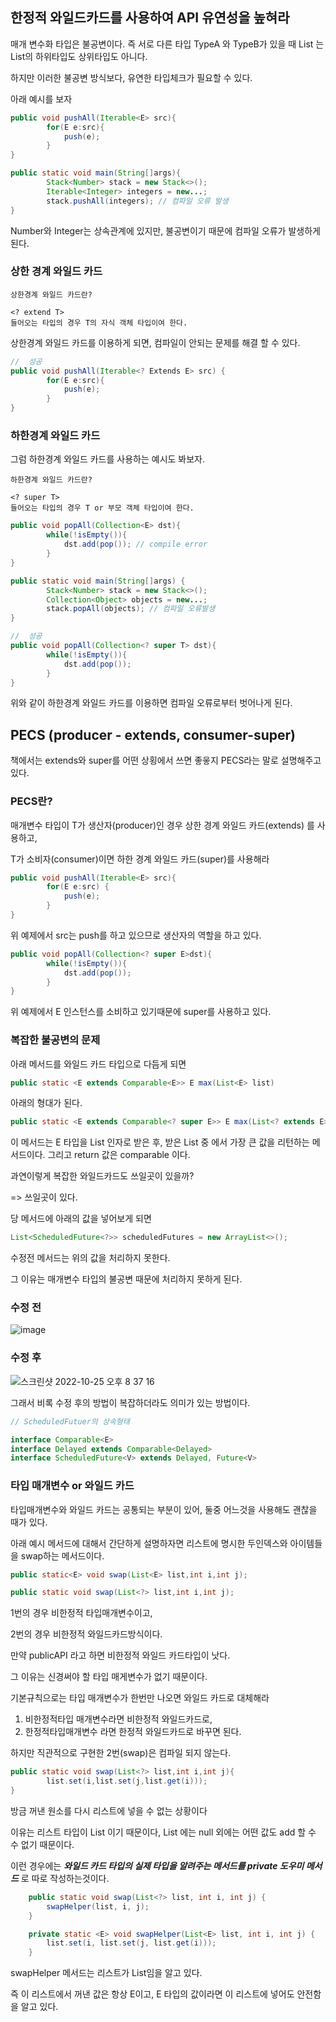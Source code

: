 ## 한정적 와일드카드를 사용하여 API 유연성을 높혀라

매개 변수화 타입은 불공변이다. 즉 서로 다른 타입 TypeA 와 TypeB가 있을 때 List<TypeA> 는 List<TypeB>의 하위타입도 상위타입도 아니다.

하지만 이러한 불공변 방식보다, 유연한 타입체크가 필요할 수 있다.

아래 예시를 보자

```java
public void pushAll(Iterable<E> src){
        for(E e:src){
            push(e);
        }
}

public static void main(String[]args){
        Stack<Number> stack = new Stack<>();
        Iterable<Integer> integers = new...;
        stack.pushAll(integers); // 컴파일 오류 발생
}
```

Number와 Integer는 상속관계에 있지만, 불공변이기 때문에  컴파일 오류가 발생하게 된다.

### 상한 경계 와일드 카드

```
상한경계 와일드 카드란?

<? extend T>
들어오는 타입의 경우 T의 자식 객체 타입이여 한다.
```

상한경계 와일드 카드를 이용하게 되면, 컴파일이 안되는 문제를 해결 할 수 있다.


```java
//  성공
public void pushAll(Iterable<? Extends E> src) {
        for(E e:src){
            push(e);
        }
}

```

### 하한경계 와일드 카드

그럼 하한경계 와일드 카드를 사용하는 예시도 봐보자.

```
하한경계 와일드 카드란?

<? super T>
들어오는 타입의 경우 T or 부모 객체 타입이여 한다.
```



```java
public void popAll(Collection<E> dst){
        while(!isEmpty()){
            dst.add(pop()); // compile error
        }
}

public static void main(String[]args) {
        Stack<Number> stack = new Stack<>();
        Collection<Object> objects = new...;
        stack.popAll(objects); // 컴파일 오류발생
}

```


```java
//  성공
public void popAll(Collection<? super T> dst){
        while(!isEmpty()){
            dst.add(pop());
        }
}
```


위와 같이 하한경계 와일드 카드를 이용하면 컴파일 오류로부터 벗어나게 된다.

## PECS (producer - extends, consumer-super)

책에서는 extends와 super를 어떤 상횡에서 쓰면 좋읗지 PECS라는 말로 설명해주고 있다.

### PECS란?

매개변수 타입이
T가 생산자(producer)인 경우 상한 경계 와일드 카드(extends) 를 사용하고,

T가 소비자(consumer)이면 하한 경계 와일드 카드(super)를 사용해라

```java
public void pushAll(Iterable<E> src){
        for(E e:src) {
            push(e);
        }
}
```

위 예제에서 src는 push를 하고 있으므로 생산자의 역할을 하고 있다.

```java
public void popAll(Collection<? super E>dst){
        while(!isEmpty()){
            dst.add(pop());
        }
}
```

위 예제에서 E 인스턴스를 소비하고 있기때문에 super를 사용하고 있다.


### 복잡한 불공변의 문제

아래 메서드를 와일드 카드 타입으로 다듬게 되면
```java
public static <E extends Comparable<E>> E max(List<E> list)
```

아래의 형대가 된다.
```java
public static <E extends Comparable<? super E>> E max(List<? extends E> list)
```
이 메서드는 E 타입을 List 인자로 받은 후, 받은 List 중 에서 가장 큰 값을 리턴하는 메서드이다.
그리고 return 값은 comparable 이다.

과연이렇게 복잡한 와일드카드도 쓰일곳이 있을까?

=> 쓰일곳이 있다.


당 메서드에 아래의 값을 넣어보게 되면 

```java
List<ScheduledFuture<?>> scheduledFutures = new ArrayList<>();
```

수정전 메서드는 위의 값을 처리하지 못한다.

그 이유는 매개변수 타입의 불공변 때문에 처리하지 못하게 된다.

### 수정 전

![image](https://user-images.githubusercontent.com/43979984/197767795-e85bc100-ae02-41ab-bb7c-1cf02e06471e.png)


### 수정 후

![스크린샷 2022-10-25 오후 8 37 16](https://user-images.githubusercontent.com/43979984/197767536-9ac21deb-396e-439b-87f3-25df62c1a0fc.png)

그래서 비록 수정 후의 방법이 복잡하더라도 의미가 있는 방법이다.

```java
// ScheduledFutuer의 상속형태

interface Comparable<E>
interface Delayed extends Comparable<Delayed>
interface ScheduledFuture<V> extends Delayed, Future<V>
```



### 타입 매개변수 or 와일드 카드

타입매개변수와 와일드 카드는 공통되는 부분이 있어, 둘중 어느것을 사용해도 괜찮을 때가 있다.

아래 예시  메서드에 대해서 간단하게 설명하자면 리스트에 명시한 두인덱스와 아이템들을 swap하는 메서드이다.

```java
public static<E> void swap(List<E> list,int i,int j);

public static void swap(List<?> list,int i,int j);
```

1번의 경우 비한정적 타입매개변수이고,

2번의 경우 비한정적 와일드카드방식이다.


만약 publicAPI 라고 하면 비한정적 와일드 카드타입이 낫다.

그 이유는 신경써야 할 타입 매게변수가 없기 때문이다.


기본규칙으로는 타입 매개변수가 한번만 나오면 와일드 카드로 대체해라

1. 비한정적타입 매개변수라면 비한정적 와일드카드로,
2. 한정적타입매개변수 라면 한정적 와일드카드로
   바꾸면 된다.

하지만 직관적으로 구현한 2번(swap)은 컴파일 되지 않는다.

```java
public static void swap(List<?> list,int i,int j){
        list.set(i,list.set(j,list.get(i)));
}
```

방금 꺼낸 원소를 다시 리스트에 넣을 수 없는 상황이다

이유는 리스트 타입이 List<?> 이기 때문이다, List<?> 에는 null 외에는 어떤 값도 add 할 수 수 없기 때문이다.


이런 경우에는 ***와일드 카드 타입의 실제 타입을 알려주는 메서드를 private 도우미 메서드*** 로 따로 작성하는것이다.

```java
    public static void swap(List<?> list, int i, int j) {
        swapHelper(list, i, j);
    }

    private static <E> void swapHelper(List<E> list, int i, int j) {
        list.set(i, list.set(j, list.get(i)));
    }

```

swapHelper 메서드는 리스트가 List<E>임을 알고 있다. 

즉 이 리스트에서 꺼낸 값은 항상 E이고, E 타입의 값이라면 이 리스트에 넣어도 안전함을 알고 있다.
